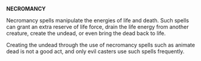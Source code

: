 __**NECROMANCY**__

Necromancy spells manipulate the energies of life and death. Such spells can grant an extra reserve of life force, drain the life energy from another creature, create the undead, or even bring the dead back to life. 

Creating the undead through the use of necromancy spells such as animate dead is not a good act, and only evil casters use such spells frequently.